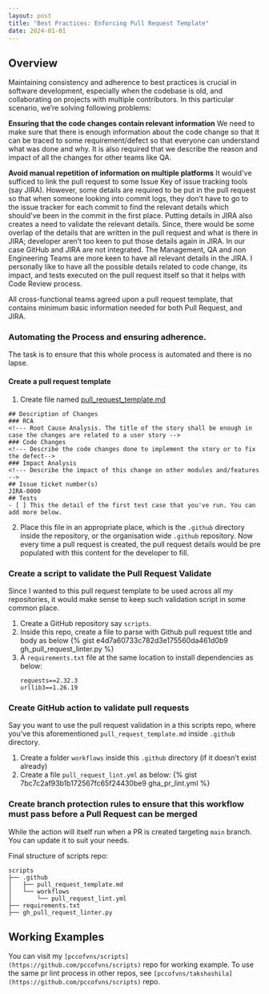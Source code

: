 ```yaml
---
layout: post
title: "Best Practices: Enforcing Pull Request Template"
date: 2024-01-01
---
```


## Overview

Maintaining consistency and adherence to best practices is crucial in software development, especially when the codebase is old, and collaborating on projects with multiple contributors. In this particular scenario, we’re solving following problems:

**Ensuring that the code changes contain relevant information**
We need to make sure that there is enough information about the code change so that it can be traced to some requirement/defect so that everyone can understand what was done and why. It is also required that we describe the reason and impact of all the changes for other teams like QA.

**Avoid manual repetition of information on multiple platforms**
It would've sufficed to link the pull request to some Issue Key of issue tracking tools (say JIRA). However, some details are required to be put in the pull request so that when someone looking into commit logs, they don’t have to go to the issue tracker for each commit to find the relevant details which should've been in the commit in the first place. Putting details in JIRA also creates a need to validate the relevant details. Since, there would be some overlap of the details that are written in the pull request and what is there in JIRA; developer aren’t too keen to put those details again in JIRA. In our case GitHub and JIRA are not integrated. The Management, QA and non Engineering Teams are more keen to have all relevant details in the JIRA. I personally like to have all the possible details related to code change, its impact, and tests executed on the pull request itself so that it helps with Code Review process. 

All cross-functional teams agreed upon a pull request template, that contains minimum basic information needed for both Pull Request, and JIRA.

### Automating the Process and ensuring adherence.

The task is to ensure that this whole process is automated and there is no lapse.

#### Create a pull request template

1. Create file named [pull_request_template.md](https://gist.githubusercontent.com/pccofvns/a02fd59870d78da437bf7a57211f930d/raw/a27bdd73b1963a0cf480b820c09d0bf233d4fa2b/pull_request_template.md)
```
## Description of Changes
### RCA
<!--- Root Cause Analysis. The title of the story shall be enough in case the changes are related to a user story -->
### Code Changes
<!--- Describe the code changes done to implement the story or to fix the defect-->
### Impact Analysis
<!--- Describe the impact of this change on other modules and/features -->
## Issue ticket number(s)
JIRA-0000
## Tests
- [ ] This the detail of the first test case that you've run. You can add more below.
```
2. Place this file in an appropriate place, which is the `.github` directory inside the repository, or the organisation wide `.github` repository. Now every time a pull request is created, the pull request details would be pre populated with this content for the developer to fill.

### Create a script to validate the Pull Request Validate

Since I wanted to this pull request template to be used across all my repositories, it would make sense to keep such validation script in some common place. 

1. Create a GitHub repository say `scripts`.
2. Inside this repo, create a file to parse with Github pull request title and body as below
   {% gist e4d7a60733c782d3e175560da461d0b9 gh_pull_request_linter.py %}
3. A `requirements.txt` file at the same location to install dependencies as below:
   ```
   requests==2.32.3
   urllib3==1.26.19
   ```

### Create GitHub action to validate pull requests

Say you want to use the pull request validation in a this scripts repo, where you’ve this aforementioned `pull_request_template.md` inside `.github` directory.

1. Create a folder `workflows` inside this `.github` directory (if it doesn’t exist already)
2. Create a file `pull_request_lint.yml` as below:
   {% gist 7bc7c2af93b1b172567fc65f24430be9 gha_pr_lint.yml %}

### Create branch protection rules to ensure that this workflow must pass before a Pull Request can be merged

While the action will itself run when a PR is created targeting `main` branch. You can update it to suit your needs.

Final structure of scripts repo:

```
scripts
├── .github
│   ├── pull_request_template.md
│   └── workflows
│		└── pull_request_lint.yml
├── requirements.txt
├── gh_pull_request_linter.py
```

## Working Examples

You can visit my `[pccofvns/scripts](https://github.com/pccofvns/scripts)` repo for working example. To use the same pr lint process in other repos, see `[pccofvns/takshashila](https://github.com/pccofvns/scripts)` repo. 